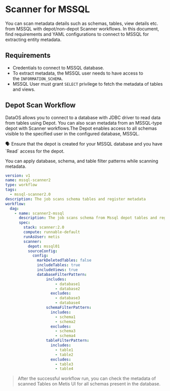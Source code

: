 # Scanner for MSSQL
You can scan metadata details such as schemas, tables, view details etc. from MSSQL with depot/non-depot Scanner workflows. In this document, find requirements and YAML configurations to connect to MSSQL for extracting entity metadata. 

## Requirements

- Credentials to connect to MSSQL database.
- To extract metadata, the MSSQL user needs to have access to the `INFORMATION_SCHEMA`.
- MSSQL User must grant `SELECT` privilege to fetch the metadata of tables and views.

## Depot Scan Workflow

DataOS allows you to connect to a database with JDBC driver to read data from tables using Depot. You can also scan metadata from an MSSQL-type depot with Scanner workflows.The Depot enables access to all schemas visible to the specified user in the configured database, MSSQL. 

<aside class="callout">
🗣 Ensure that the depot is created for your MSSQL database and you have `Read` access for the depot.

</aside>

You can apply database, schema, and table filter patterns while scanning metadata.

```yaml
version: v1
name: mssql-scanner2
type: workflow
tags:
  - mssql-scanner2.0
description: The job scans schema tables and register metadata
workflow:
  dag:
    - name: scanner2-mssql
      description: The job scans schema from Mssql depot tables and register metadata to metis2
      spec:
        stack: scanner:2.0
        compute: runnable-default
        runAsUser: metis
        scanner:
          depot: mssql01
          sourceConfig:
            config:
              markDeletedTables: false
              includeTables: true
              includeViews: true
              databaseFilterPattern:
	              includes:
	                  - database1
	                  - database2
	                excludes:
	                  - database3
	                  - database4
	              schemaFilterPattern:
	                includes:
	                  - schema1
	                  - schema2
	                excludes:
	                  - schema3
	                  - schema4
	              tableFilterPattern:
	                includes:
	                  - table1
	                  - table2
	                excludes:
	                  - table3
	                  - table4
```

<!-- ## Non-Depot Scan Workflow

You need to provide source connection details and configuration settings, such as metadata type and filter patterns to include/exclude assets for metadata scanning. 

### **Scanner Configuration Properties**

- **Type**: This is source to be scanned; `mssql`
- **Source**: Provide source name where the scanned metadata is saved within Metastore. Under the given source name, you can see the information about all the entities scanned for your data source; `MSSQLSource`

### Source **Connection Properties**

- **Type:** Specify source type**;** MSSQL
- **Connection Scheme**: Defines how to connect to MSSQL. We support `mssql+pytds`, `mssql+pyodbc`, and `mssql+pymssql`.
- **Username**: Specify the User to connect to MSSQL. It should have enough privileges to read all the metadata.
- **Password**: Password to connect to MSSQL.
- **Host and Port**: Enter the fully qualified hostname and port number for your MSSQL deployment in the Host and Port field.
- **URI String**: In case of a `pyodbc` connection.
- **Database (Optional)**: The database of the data source is an optional parameter, if you would like to restrict the metadata reading to a single database. If left blank, OpenMetadata ingestion attempts to scan all the databases.
- **Connection Options (Optional)**: Enter the details for any additional connection options that can be sent to MSSQL during the connection. These details must be added as Key-Value pairs.
- **Connection Arguments (Optional)**: Enter the details for any additional connection arguments such as security or protocol configs that can be sent to MSSQL during the connection. These details must be added as Key-Value pairs.
    - In case you are using Single-Sign-On (SSO) for authentication, add the `authenticator` details in the Connection Arguments as a Key-Value pair as follows: `"authenticator" : "sso_login_url"`
    - In case you authenticate with SSO using an external browser popup, then add the `authenticator` details in the Connection Arguments as a Key-Value pair as follows: `"authenticator" : "externalbrowser"`

### **Non-Depot Scan Workflow YAML**

In this example, sample source connection and configuration settings are provided.

```yaml

``` -->

> After the successful workflow run, you can check the metadata of scanned Tables on Metis UI for all schemas present in the database.
> 

